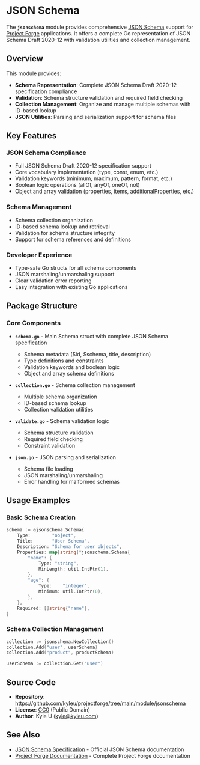 # JSON Schema

The **`jsonschema`** module provides comprehensive [JSON Schema](https://json-schema.org/) support for [Project Forge](https://projectforge.dev) applications. It offers a complete Go representation of JSON Schema Draft 2020-12 with validation utilities and collection management.

## Overview

This module provides:

- **Schema Representation**: Complete JSON Schema Draft 2020-12 specification compliance
- **Validation**: Schema structure validation and required field checking
- **Collection Management**: Organize and manage multiple schemas with ID-based lookup
- **JSON Utilities**: Parsing and serialization support for schema files

## Key Features

### JSON Schema Compliance
- Full JSON Schema Draft 2020-12 specification support
- Core vocabulary implementation (type, const, enum, etc.)
- Validation keywords (minimum, maximum, pattern, format, etc.)
- Boolean logic operations (allOf, anyOf, oneOf, not)
- Object and array validation (properties, items, additionalProperties, etc.)

### Schema Management
- Schema collection organization
- ID-based schema lookup and retrieval
- Validation for schema structure integrity
- Support for schema references and definitions

### Developer Experience
- Type-safe Go structs for all schema components
- JSON marshaling/unmarshaling support
- Clear validation error reporting
- Easy integration with existing Go applications

## Package Structure

### Core Components

- **`schema.go`** - Main Schema struct with complete JSON Schema specification
  - Schema metadata ($id, $schema, title, description)
  - Type definitions and constraints
  - Validation keywords and boolean logic
  - Object and array schema definitions

- **`collection.go`** - Schema collection management
  - Multiple schema organization
  - ID-based schema lookup
  - Collection validation utilities

- **`validate.go`** - Schema validation logic
  - Schema structure validation
  - Required field checking
  - Constraint validation

- **`json.go`** - JSON parsing and serialization
  - Schema file loading
  - JSON marshaling/unmarshaling
  - Error handling for malformed schemas

## Usage Examples

### Basic Schema Creation

```go
schema := &jsonschema.Schema{
    Type:        "object",
    Title:       "User Schema",
    Description: "Schema for user objects",
    Properties: map[string]*jsonschema.Schema{
        "name": {
            Type: "string",
            MinLength: util.IntPtr(1),
        },
        "age": {
            Type:    "integer",
            Minimum: util.IntPtr(0),
        },
    },
    Required: []string{"name"},
}
```

### Schema Collection Management

```go
collection := jsonschema.NewCollection()
collection.Add("user", userSchema)
collection.Add("product", productSchema)

userSchema := collection.Get("user")
```

## Source Code

- **Repository**: https://github.com/kyleu/projectforge/tree/main/module/jsonschema
- **License**: [CC0](https://creativecommons.org/publicdomain/zero/1.0) (Public Domain)
- **Author**: Kyle U (kyle@kyleu.com)

## See Also

- [JSON Schema Specification](https://json-schema.org/) - Official JSON Schema documentation
- [Project Forge Documentation](https://projectforge.dev) - Complete Project Forge documentation
